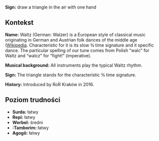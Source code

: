 **Sign:** draw a triangle in the air with one hand

## Kontekst

**Name:** Waltz (German: Walzer) is a European style of classical music
originating in German and Austrian folk dances of the middle age
([Wikipedia](https://en.wikipedia.org/wiki/Waltz_(music)). Characteristic for it
is its slow 3⁄4 time signature and it specific dance. The particular spelling of
our tune comes from Polish “walc” for Waltz and “walcz” for “fight!”
(imperative).

**Musical background:** All instruments play the typical Waltz rhythm.

**Sign:** The triangle stands for the characteristic 3⁄4 time signature.

**History:** Introduced by RoR Kraków in 2016.

## Poziom trudności

* **Surda:** łatwy
* **Repi:** łatwy
* **Werbel:** średni
* **:Tamborim:** łatwy
* **Agogô:** łatwy
